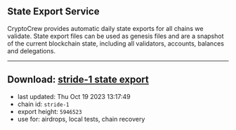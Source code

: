 ## State Export Service
CryptoCrew provides automatic daily state exports for all chains we validate. State export files can be used as genesis files and are a snapshot of the current blockchain state, including all validators, accounts, balances and delegations.

---
**Download: [stride-1 state export](https://dl.ccvalidators.com/SERVICE/stride/stride-1_export_5946523.json)**
---

- last updated: Thu Oct 19 2023 13:17:49
- chain id: `stride-1`
- export height: `5946523`
- use for: airdrops, local tests, chain recovery
